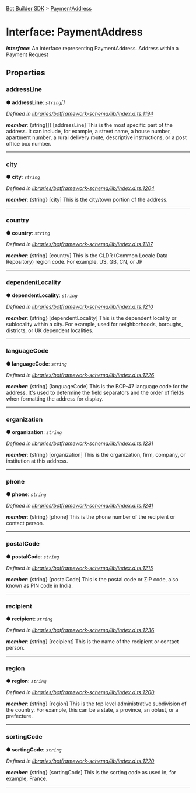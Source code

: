 [Bot Builder SDK](../README.md) > [PaymentAddress](../interfaces/botbuilder.paymentaddress.md)



# Interface: PaymentAddress

*__interface__*: An interface representing PaymentAddress. Address within a Payment Request



## Properties
<a id="addressline"></a>

###  addressLine

**●  addressLine**:  *`string`[]* 

*Defined in [libraries/botframework-schema/lib/index.d.ts:1194](https://github.com/Microsoft/botbuilder-js/blob/57c9ba8/libraries/botframework-schema/lib/index.d.ts#L1194)*


*__member__*: {string[]} [addressLine] This is the most specific part of the address. It can include, for example, a street name, a house number, apartment number, a rural delivery route, descriptive instructions, or a post office box number.





___

<a id="city"></a>

###  city

**●  city**:  *`string`* 

*Defined in [libraries/botframework-schema/lib/index.d.ts:1204](https://github.com/Microsoft/botbuilder-js/blob/57c9ba8/libraries/botframework-schema/lib/index.d.ts#L1204)*


*__member__*: {string} [city] This is the city/town portion of the address.





___

<a id="country"></a>

###  country

**●  country**:  *`string`* 

*Defined in [libraries/botframework-schema/lib/index.d.ts:1187](https://github.com/Microsoft/botbuilder-js/blob/57c9ba8/libraries/botframework-schema/lib/index.d.ts#L1187)*


*__member__*: {string} [country] This is the CLDR (Common Locale Data Repository) region code. For example, US, GB, CN, or JP





___

<a id="dependentlocality"></a>

###  dependentLocality

**●  dependentLocality**:  *`string`* 

*Defined in [libraries/botframework-schema/lib/index.d.ts:1210](https://github.com/Microsoft/botbuilder-js/blob/57c9ba8/libraries/botframework-schema/lib/index.d.ts#L1210)*


*__member__*: {string} [dependentLocality] This is the dependent locality or sublocality within a city. For example, used for neighborhoods, boroughs, districts, or UK dependent localities.





___

<a id="languagecode"></a>

###  languageCode

**●  languageCode**:  *`string`* 

*Defined in [libraries/botframework-schema/lib/index.d.ts:1226](https://github.com/Microsoft/botbuilder-js/blob/57c9ba8/libraries/botframework-schema/lib/index.d.ts#L1226)*


*__member__*: {string} [languageCode] This is the BCP-47 language code for the address. It's used to determine the field separators and the order of fields when formatting the address for display.





___

<a id="organization"></a>

###  organization

**●  organization**:  *`string`* 

*Defined in [libraries/botframework-schema/lib/index.d.ts:1231](https://github.com/Microsoft/botbuilder-js/blob/57c9ba8/libraries/botframework-schema/lib/index.d.ts#L1231)*


*__member__*: {string} [organization] This is the organization, firm, company, or institution at this address.





___

<a id="phone"></a>

###  phone

**●  phone**:  *`string`* 

*Defined in [libraries/botframework-schema/lib/index.d.ts:1241](https://github.com/Microsoft/botbuilder-js/blob/57c9ba8/libraries/botframework-schema/lib/index.d.ts#L1241)*


*__member__*: {string} [phone] This is the phone number of the recipient or contact person.





___

<a id="postalcode"></a>

###  postalCode

**●  postalCode**:  *`string`* 

*Defined in [libraries/botframework-schema/lib/index.d.ts:1215](https://github.com/Microsoft/botbuilder-js/blob/57c9ba8/libraries/botframework-schema/lib/index.d.ts#L1215)*


*__member__*: {string} [postalCode] This is the postal code or ZIP code, also known as PIN code in India.





___

<a id="recipient"></a>

###  recipient

**●  recipient**:  *`string`* 

*Defined in [libraries/botframework-schema/lib/index.d.ts:1236](https://github.com/Microsoft/botbuilder-js/blob/57c9ba8/libraries/botframework-schema/lib/index.d.ts#L1236)*


*__member__*: {string} [recipient] This is the name of the recipient or contact person.





___

<a id="region"></a>

###  region

**●  region**:  *`string`* 

*Defined in [libraries/botframework-schema/lib/index.d.ts:1200](https://github.com/Microsoft/botbuilder-js/blob/57c9ba8/libraries/botframework-schema/lib/index.d.ts#L1200)*


*__member__*: {string} [region] This is the top level administrative subdivision of the country. For example, this can be a state, a province, an oblast, or a prefecture.





___

<a id="sortingcode"></a>

###  sortingCode

**●  sortingCode**:  *`string`* 

*Defined in [libraries/botframework-schema/lib/index.d.ts:1220](https://github.com/Microsoft/botbuilder-js/blob/57c9ba8/libraries/botframework-schema/lib/index.d.ts#L1220)*


*__member__*: {string} [sortingCode] This is the sorting code as used in, for example, France.





___



